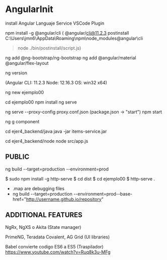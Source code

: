 # AngularInit

install Angular Languaje Service VSCode Plugin 

npm install -g @angular/cli ( @angular/cli@11.2.3 postinstall C:\Users\jmn6\AppData\Roaming\npm\node_modules\@angular\cli  
> node ./bin/postinstall/script.js)

ng add @ng-bootstrap/ng-bootstrap
ng add @angular/material @angular/flex-layout

 ng version

 (Angular CLI: 11.2.3
Node: 12.16.3
OS: win32 x64)


ng new ejemplo00

cd ejemplo00
npm install
ng serve

ng serve --proxy-config proxy.conf.json (package.json -> "start")
npm start


ng g component


cd ejer4_backend/java
java -jar items-service.jar

cd ejer4_backend/node
node src/app.js


## PUBLIC

ng build --target=production --environment=prod

$ sudo npm install -g http-serve
$ cd dist
$ cd ejemplo00
$ http-serve .

* .map are debugging files
* ng build --target=production --environment=prod\--base-href="http://username.github.io/repository"

## ADDITIONAL FEATURES

NgRx, NgXS o Akita (State manager)

PrimeNG, Teradata Covalent, AG Grid (UI libraries)

Babel convierte codigo ES6 a ES5 (Traspilador)
https://www.youtube.com/watch?v=Ruq8k3u-MFg
